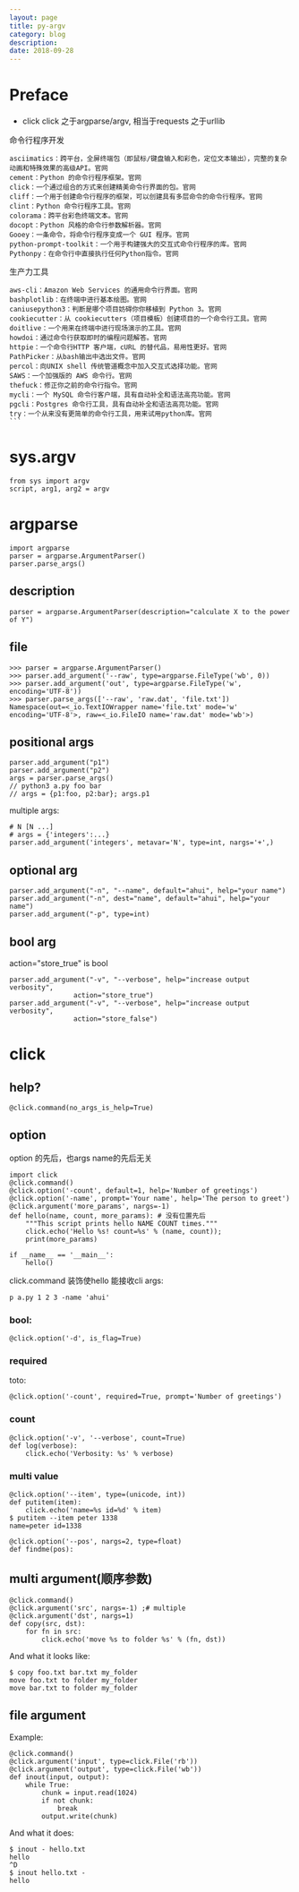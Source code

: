 ```yaml
---
layout: page
title: py-argv
category: blog
description: 
date: 2018-09-28
---
```

# Preface
- click
click 之于argparse/argv, 相当于requests 之于urllib

命令行程序开发

	asciimatics：跨平台，全屏终端包（即鼠标/键盘输入和彩色，定位文本输出），完整的复杂动画和特殊效果的高级API。官网
	cement：Python 的命令行程序框架。官网
	click：一个通过组合的方式来创建精美命令行界面的包。官网
	cliff：一个用于创建命令行程序的框架，可以创建具有多层命令的命令行程序。官网
	clint：Python 命令行程序工具。官网
	colorama：跨平台彩色终端文本。官网
	docopt：Python 风格的命令行参数解析器。官网
	Gooey：一条命令，将命令行程序变成一个 GUI 程序。官网
	python-prompt-toolkit：一个用于构建强大的交互式命令行程序的库。官网
	Pythonpy：在命令行中直接执行任何Python指令。官网

生产力工具

    aws-cli：Amazon Web Services 的通用命令行界面。官网
    bashplotlib：在终端中进行基本绘图。官网
    caniusepython3：判断是哪个项目妨碍你你移植到 Python 3。官网
    cookiecutter：从 cookiecutters（项目模板）创建项目的一个命令行工具。官网
    doitlive：一个用来在终端中进行现场演示的工具。官网
    howdoi：通过命令行获取即时的编程问题解答。官网
    httpie：一个命令行HTTP 客户端，cURL 的替代品，易用性更好。官网
    PathPicker：从bash输出中选出文件。官网
    percol：向UNIX shell 传统管道概念中加入交互式选择功能。官网
    SAWS：一个加强版的 AWS 命令行。官网
    thefuck：修正你之前的命令行指令。官网
    mycli：一个 MySQL 命令行客户端，具有自动补全和语法高亮功能。官网
    pgcli：Postgres 命令行工具，具有自动补全和语法高亮功能。官网
    try：一个从来没有更简单的命令行工具，用来试用python库。官网
    ```

# sys.argv

	from sys import argv
	script, arg1, arg2 = argv

# argparse

    import argparse
    parser = argparse.ArgumentParser()
    parser.parse_args()

## description

    parser = argparse.ArgumentParser(description="calculate X to the power of Y")

## file

    >>> parser = argparse.ArgumentParser()
    >>> parser.add_argument('--raw', type=argparse.FileType('wb', 0))
    >>> parser.add_argument('out', type=argparse.FileType('w', encoding='UTF-8'))
    >>> parser.parse_args(['--raw', 'raw.dat', 'file.txt'])
    Namespace(out=<_io.TextIOWrapper name='file.txt' mode='w' encoding='UTF-8'>, raw=<_io.FileIO name='raw.dat' mode='wb'>)

## positional args

    parser.add_argument("p1")
    parser.add_argument("p2")
    args = parser.parse_args()
    // python3 a.py foo bar
    // args = {p1:foo, p2:bar}; args.p1

multiple args:

    # N [N ...]
    # args = {'integers':...}
    parser.add_argument('integers', metavar='N', type=int, nargs='+',)


## optional arg

    parser.add_argument("-n", "--name", default="ahui", help="your name")
    parser.add_argument("-n", dest="name", default="ahui", help="your name")
    parser.add_argument("-p", type=int)

## bool arg
action="store_true" is bool

    parser.add_argument("-v", "--verbose", help="increase output verbosity",
                    action="store_true")
    parser.add_argument("-v", "--verbose", help="increase output verbosity",
                    action="store_false")

# click 
## help?
    @click.command(no_args_is_help=True)

## option
option 的先后，也args name的先后无关

    import click
    @click.command()
    @click.option('-count', default=1, help='Number of greetings')
    @click.option('-name', prompt='Your name', help='The person to greet')
	@click.argument('more_params', nargs=-1)
    def hello(name, count, more_params): # 没有位置先后
        """This script prints hello NAME COUNT times."""
		click.echo('Hello %s! count=%s' % (name, count));
		print(more_params)

    if __name__ == '__main__':
        hello()

click.command 装饰使hello 能接收cli args:

    p a.py 1 2 3 -name 'ahui'

### bool:

    @click.option('-d', is_flag=True)

### required
toto:

    @click.option('-count', required=True, prompt='Number of greetings')

### count

    @click.option('-v', '--verbose', count=True)
    def log(verbose):
        click.echo('Verbosity: %s' % verbose)

### multi value

    @click.option('--item', type=(unicode, int))
    def putitem(item):
        click.echo('name=%s id=%d' % item)
    $ putitem --item peter 1338
    name=peter id=1338

    @click.option('--pos', nargs=2, type=float)
    def findme(pos):

## multi argument(顺序参数)

	@click.command()
	@click.argument('src', nargs=-1) ;# multiple
	@click.argument('dst', nargs=1)
	def copy(src, dst):
		for fn in src:
			click.echo('move %s to folder %s' % (fn, dst))

And what it looks like:

	$ copy foo.txt bar.txt my_folder
	move foo.txt to folder my_folder
	move bar.txt to folder my_folder

## file argument
Example:

	@click.command()
	@click.argument('input', type=click.File('rb'))
	@click.argument('output', type=click.File('wb'))
	def inout(input, output):
		while True:
			chunk = input.read(1024)
			if not chunk:
				break
			output.write(chunk)

And what it does:

	$ inout - hello.txt
	hello
	^D
	$ inout hello.txt -
	hello